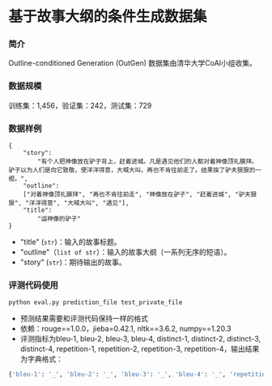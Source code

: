 # 基于故事大纲的条件生成数据集

### 简介

Outline-conditioned Generation (OutGen) 数据集由清华大学CoAI小组收集。



### 数据规模

训练集：1,456，验证集：242，测试集：729



### 数据样例

```
{
	"story":
		"有个人把神像放在驴子背上，赶着进城。凡是遇见他们的人都对着神像顶礼膜拜。驴子以为人们是向它致敬，便洋洋得意，大喊大叫，再也不肯往前走了。结果挨了驴夫狠狠的一棍。", 
	"outline":
  	["对着神像顶礼膜拜", "再也不肯往前走", "神像放在驴子", "赶着进城", "驴夫狠狠", "洋洋得意", "大喊大叫", "遇见"], 
	"title":
		"运神像的驴子"
}
```

- "title" (`str`)：输入的故事标题。
- "outline"（`list of str`）：输入的故事大纲（一系列无序的短语）。
- "story" (`str`)：期待输出的故事。



### 评测代码使用

```shell
python eval.py prediction_file test_private_file
```

- 预测结果需要和评测代码保持一样的格式
- 依赖：rouge\=\=1.0.0，jieba=0.42.1, nltk\=\=3.6.2, numpy\=\=1.20.3
- 评测指标为bleu-1, bleu-2, bleu-3, bleu-4, distinct-1, distinct-2, distinct-3, distinct-4, repetition-1, repetition-2, repetition-3, repetition-4，输出结果为字典格式：

```python
{'bleu-1': '_', 'bleu-2': '_', 'bleu-3': '_', 'bleu-4': '_', 'repetition-1': '_', 'distinct-1': '_', 'repetition-2': '_', 'distinct-2': '_', 'repetition-3': '_', 'distinct-3': '_', 'repetition-4': '_', 'distinct-4': '_'}
```

